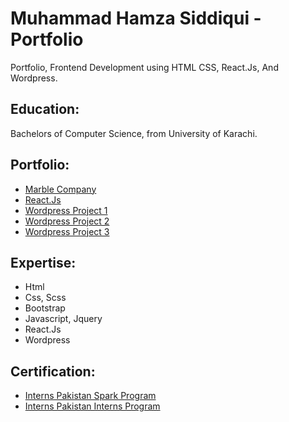 # Muhammad Hamza Siddiqui - Portfolio
Portfolio, Frontend Development using HTML CSS, React.Js, And Wordpress.

## Education:
Bachelors of Computer Science, from University of Karachi.

## Portfolio:
<ul>
  <li><a href="https://mhsidd997.github.io/Marble_Website/">Marble Company</a></li>
  <li><a href="https://github.com/mhsidd997/React.js">React.Js</a></li>
  <li><a href="https://crocfitbspoke.com">Wordpress Project 1</a></li>
  <li><a href="https://yellowstonejackets.com/blog/">Wordpress Project 2</a></li>
  <li><a href="https://americanjacket.store/">Wordpress Project 3</a></li>
 </ul>

## Expertise:
<ul>
  <li>Html</li>
  <li>Css, Scss</li>
  <li>Bootstrap</li>
  <li>Javascript, Jquery</li>
  <li>React.Js</li>
  <li>Wordpress</li>
</ul>

## Certification:
<ul>
  <li><a href="https://drive.google.com/file/d/1eriBgpKh0InWnfTX5bfvoJpvrz98W6BW/view?usp=sharing">Interns Pakistan Spark Program</a></li>
  <li><a href="https://drive.google.com/file/d/1PShM0GJrOeUpdVRYqKyjloMp-HkA5cKs/view?usp=sharing">Interns Pakistan Interns Program</a></li>
</ul>
